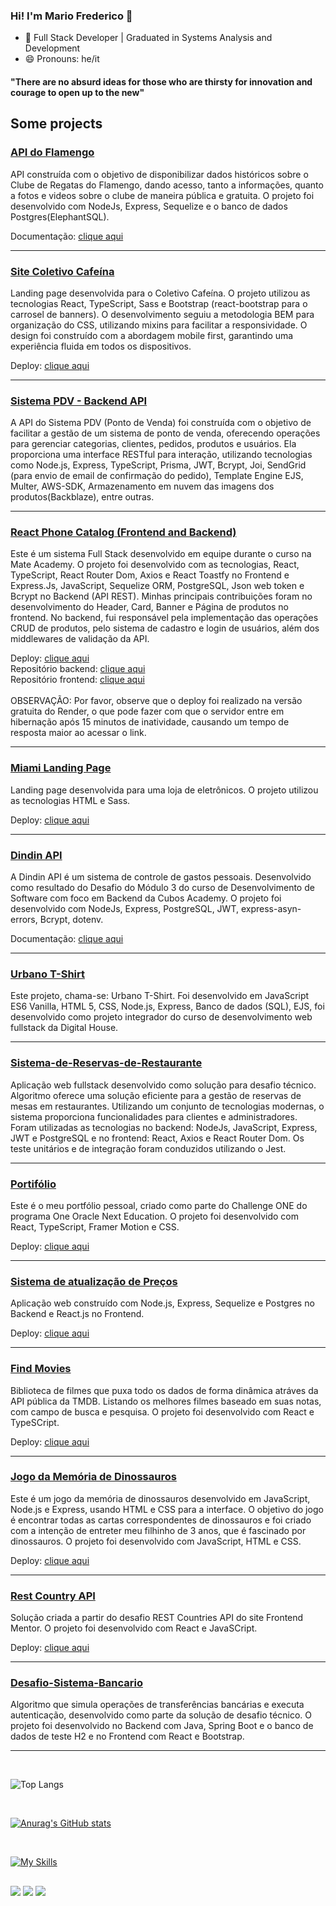 ### Hi! I'm Mario Frederico 👋


- 🌱 Full Stack Developer | Graduated in Systems Analysis and Development  
- 😄 Pronouns: he/it
<h4 style="margin-bottom: 10px">"There are no absurd ideas for those who are thirsty for innovation and courage to open up to the new"</h4>

## Some projects

### [API do Flamengo](https://github.com/mfcastilho/API-do-Flamengo)
API construída com o objetivo de disponibilizar dados históricos sobre o Clube de Regatas do Flamengo, dando acesso, tanto a informações, quanto a fotos e videos sobre o clube de maneira pública e gratuita.  O projeto foi desenvolvido com NodeJs, Express, Sequelize e o banco de dados Postgres(ElephantSQL).

Documentação: <a href="https://flamengo-api.onrender.com/v1/api-docs" target="_blank" rel="noopener noreferrer">clique aqui</a>

<hr>

### [Site Coletivo Cafeína](https://github.com/mfcastilho/site_coletivo_cafeina)
Landing page desenvolvida para o Coletivo Cafeína. O projeto utilizou as tecnologias React, TypeScript, Sass e Bootstrap (react-bootstrap para o carrosel de banners). O desenvolvimento seguiu a metodologia BEM para organização do CSS, utilizando mixins para facilitar a responsividade. O design foi construído com a abordagem mobile first, garantindo uma experiência fluida em todos os dispositivos.

Deploy: <a href="https://coletivocafeina.com.br/" target="_blank" rel="noopener noreferrer">clique aqui</a>

<hr>


### [Sistema PDV - Backend API](https://github.com/mfcastilho/sistema-pdv-cubos)
A API do Sistema PDV (Ponto de Venda) foi construída com o objetivo de facilitar a gestão de um sistema de ponto de venda, oferecendo operações para gerenciar categorias, clientes, pedidos, produtos e usuários. Ela proporciona uma interface RESTful para interação, utilizando tecnologias como Node.js, Express, TypeScript, Prisma, JWT, Bcrypt, Joi, SendGrid (para envio de email de confirmação do pedido), Template Engine EJS, Multer, AWS-SDK, Armazenamento em nuvem das imagens dos produtos(Backblaze), entre outras.


<hr>

### [React Phone Catalog (Frontend and Backend)](https://github.com/br-fs-feb24-starktech)
Este é um sistema Full Stack desenvolvido em equipe durante o curso na Mate Academy. O projeto foi desenvolvido com as tecnologias, React, TypeScript, React Router Dom, Axios e React Toastfy no Frontend e Express.Js, JavaScript, Sequelize ORM, PostgreSQL, Json web token e Bcrypt no Backend (API REST).  Minhas principais contribuições foram no desenvolvimento do Header, Card, Banner e Página de produtos no frontend. No backend, fui responsável pela implementação das operações CRUD de produtos, pelo sistema de cadastro e login de usuários, além dos middlewares de validação da API.

Deploy: <a href="https://react-phone-catalog-3qel.onrender.com/" target="_blank" rel="noopener noreferrer">clique aqui</a>
<br>
Repositório backend: <a href="https://github.com/br-fs-feb24-starktech/api_phone-catalog" target="_blank" rel="noopener noreferrer">clique aqui</a>
<br>
Repositório frontend: <a href="https://github.com/br-fs-feb24-starktech/react_phone-catalog" target="_blank" rel="noopener noreferrer">clique aqui</a>
<br>
<br>
OBSERVAÇÃO: Por favor, observe que o deploy foi realizado na versão gratuita do Render, o que pode fazer com que o servidor entre em hibernação após 15 minutos de inatividade, causando um tempo de resposta maior ao acessar o link.

<hr>


### [Miami Landing Page](https://github.com/mfcastilho/layout_landing-page)
Landing page desenvolvida para uma loja de eletrônicos. O projeto utilizou as tecnologias HTML e Sass.

Deploy: <a href="https://mfcastilho.github.io/layout_landing-page/" target="_blank" rel="noopener noreferrer">clique aqui</a>

<hr>


### [Dindin API](https://github.com/mfcastilho/dindin-api)
A Dindin API é um sistema de controle de gastos pessoais. Desenvolvido como resultado do Desafio do Módulo 3 do curso de Desenvolvimento de Software com foco em Backend da Cubos Academy.  O projeto foi desenvolvido com NodeJs, Express, PostgreSQL, JWT, express-asyn-errors, Bcrypt, dotenv.

Documentação: <a href="https://mfcastilho.github.io/dindin-api-documentacao/" target="_blank" rel="noopener noreferrer">clique aqui</a>

<hr>

### [Urbano T-Shirt](https://github.com/mfcastilho/Projeto-Integrador-Digital-House)
Este projeto, chama-se: Urbano T-Shirt. Foi desenvolvido em JavaScript ES6 Vanilla, HTML 5, CSS, Node.js, Express, Banco de dados (SQL), EJS, foi desenvolvido como projeto integrador do curso de desenvolvimento web fullstack da Digital House.

<hr>

### [Sistema-de-Reservas-de-Restaurante](https://github.com/mfcastilho/sistema-de-reservas-de-restaurante)
Aplicação web fullstack desenvolvido como solução para desafio técnico. Algoritmo 
oferece uma solução eficiente para a gestão de reservas de mesas em restaurantes. 
Utilizando um conjunto de tecnologias modernas, o sistema proporciona 
funcionalidades para clientes e administradores. Foram utilizadas as tecnologias no 
backend: NodeJs, JavaScript, Express, JWT e PostgreSQL e no frontend: React, 
Axios e React Router Dom. Os teste unitários e de integração foram conduzidos 
utilizando o Jest.

<hr>

### [Portifólio](https://github.com/mfcastilho/portifolio)
Este é o meu portfólio pessoal, criado como parte do Challenge ONE do programa One Oracle Next Education. O projeto foi desenvolvido com React, TypeScript, Framer Motion e CSS.

Deploy: <a href="https://porfifoliodomariofrederico.netlify.app/" target="_blank" rel="noopener noreferrer">clique aqui</a>

<hr>

### [Sistema de atualização de Preços](https://github.com/mfcastilho/desafio-tecnico-fullstack)
Aplicação web construído com Node.js, Express, Sequelize e Postgres no Backend e React.js no Frontend.

Deploy: <a href="https://update-product-price.netlify.app/" target="_blank" rel="noopener noreferrer">clique aqui</a>

<hr>

### [Find Movies](https://github.com/mfcastilho/findMovie)
Biblioteca de filmes que puxa todo os dados de forma dinâmica atráves da API pública da TMDB. Listando os melhores filmes baseado em suas notas, com campo de busca e pesquisa. O projeto foi desenvolvido com React e TypeSCript.

Deploy: <a href="https://finding-movies.netlify.app/" target="_blank" rel="noopener noreferrer">clique aqui</a>

<hr>

### [Jogo da Memória de Dinossauros](https://github.com/mfcastilho/dinosaur-memory-game)
Este é um jogo da memória de dinossauros desenvolvido em JavaScript, Node.js e Express, usando HTML e CSS para a interface. O objetivo do jogo é encontrar todas as cartas correspondentes de dinossauros e foi criado com a intenção de entreter meu filhinho de 3 anos, que é fascinado por dinossauros. O projeto foi desenvolvido com JavaScript, HTML e CSS.

Deploy: <a href="https://dinosaur-memory-game.onrender.com/" target="_blank" rel="noopener noreferrer">clique aqui</a>

<hr>

### [Rest Country API](https://github.com/mfcastilho/restCountryAPI)
Solução criada a partir do desafio REST Countries API do site Frontend Mentor. O projeto foi desenvolvido com  React e JavaSCript.

Deploy: <a href="https://findyourcountryinfos.netlify.app/" target="_blank" rel="noopener noreferrer">clique aqui</a>

<hr>

### [Desafio-Sistema-Bancario](https://github.com/mfcastilho/Desafio-Sistema-Bancario)
Algoritmo que simula operações de transferências bancárias e executa autenticação, desenvolvido como parte da solução de desafio técnico.  O projeto foi desenvolvido no Backend com Java, Spring Boot e o banco de dados de teste H2 e no Frontend com React e Bootstrap.

<hr>
<br>
 <div>

   ![Top Langs](https://github-readme-stats.vercel.app/api/top-langs/?username=mfcastilho&size_weight=0.5&count_weight=0.5)

</div>

<br>



[![Anurag's GitHub stats](https://github-readme-stats.vercel.app/api?username=mfcastilho)](https://github.com/mfcastilho/github-readme-stats)


<br>


[![My Skills](https://skillicons.dev/icons?i=nodejs,express,ts,js,sequelize,java,postgres,mysql,react,bootstrap,css,html,vue,py,spring,git,figma&theme=light)](https://skillicons.dev)
  ##
 
<div> 
 
  <a href = "mailto:fredericocastilho@hotmail.com"><img src="https://img.shields.io/badge/Microsoft_Outlook-0078D4?style=for-the-badge&logo=microsoft-outlook&logoColor=white" target="_blank"></a>
  <a href="https://www.instagram.com/mffredericofrederico" target="_blank"><img src="https://img.shields.io/badge/-Instagram-%23E4405F?style=for-the-badge&logo=instagram&logoColor=white" target="_blank"></a>
  <a href="https://www.linkedin.com/in/mariofrederico" target="_blank"><img src="https://img.shields.io/badge/-LinkedIn-%230077B5?style=for-the-badge&logo=linkedin&logoColor=white" target="_blank"></a> 


 
</div>

